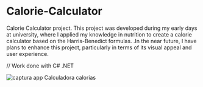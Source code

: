 # Calorie-Calculator
Calorie Calculator project. This project was developed during my early days at university, where I applied my knowledge in nutrition to create a calorie calculator based on the Harris-Benedict formulas. .In the near future, I have plans to enhance this project, particularly in terms of its visual appeal and user experience.

// Work done with C# .NET

![captura app Calculadora calorias](https://github.com/AtirriDev/Calorie-Calculator/assets/147408803/292d0964-4d9c-4ff8-b36d-11fa6b3631df)
